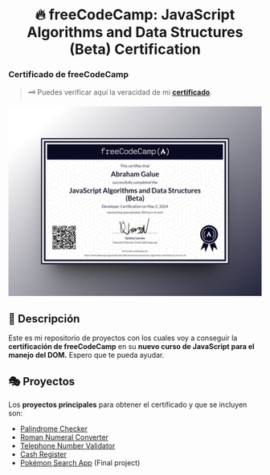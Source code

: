 <div align='center'>

# 🔥 freeCodeCamp: JavaScript Algorithms and Data Structures (Beta) Certification

</div>

### Certificado de freeCodeCamp

> 🗝 Puedes verificar aquí la veracidad de mi [**certificado**](https://www.freecodecamp.org/certification/AbrahamGalue/javascript-algorithms-and-data-structures-v8).

![vista-previa](./public/preview/01-certifies-preview.jpg)

## 🚀 Descripción

Este es mi repositorio de proyectos con los cuales voy a conseguir la **certificación de freeCodeCamp** en su **nuevo curso de JavaScript para el manejo del DOM.** Espero que te pueda ayudar.

## 🎭 Proyectos

Los **proyectos principales** para obtener el certificado y que se incluyen son:

- [Palindrome Checker](palindrome-checker-web/)
- [Roman Numeral Converter](roman-numeral-converter/)
- [Telephone Number Validator](telephone-number-validator/)
- [Cash Register](cash-register-web/)
- [Pokémon Search App](pokemon-search-app/) (Final project)
